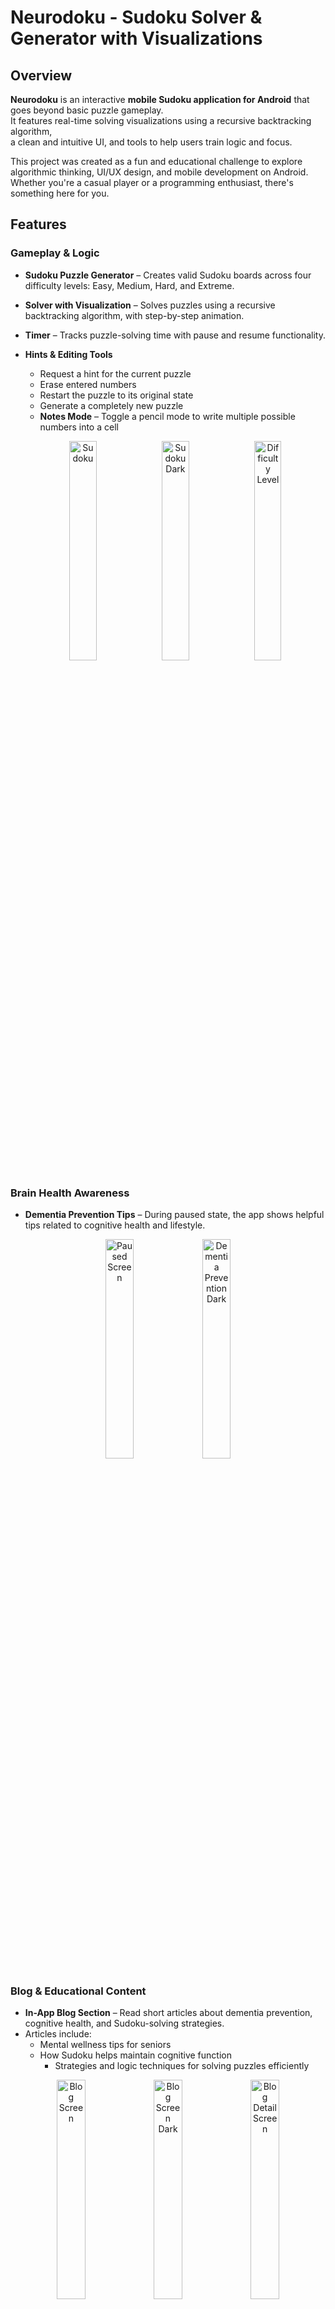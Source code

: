 # Neurodoku - Sudoku Solver & Generator with Visualizations

## Overview

**Neurodoku** is an interactive **mobile Sudoku application for Android** that goes beyond basic puzzle gameplay.  
It features real-time solving visualizations using a recursive backtracking algorithm,  
a clean and intuitive UI, and tools to help users train logic and focus.

This project was created as a fun and educational challenge to explore algorithmic thinking, UI/UX design, and mobile development on Android.  
Whether you're a casual player or a programming enthusiast, there's something here for you.

## Features

### Gameplay & Logic
- **Sudoku Puzzle Generator** – Creates valid Sudoku boards across four difficulty levels: Easy, Medium, Hard, and Extreme.
- **Solver with Visualization** – Solves puzzles using a recursive backtracking algorithm, with step-by-step animation.
- **Timer** – Tracks puzzle-solving time with pause and resume functionality.
- **Hints & Editing Tools**
  - Request a hint for the current puzzle
  - Erase entered numbers
  - Restart the puzzle to its original state
  - Generate a completely new puzzle
  - **Notes Mode** – Toggle a pencil mode to write multiple possible numbers into a cell
  
  <p align="center">
  <img src="app/src/main/assets/screens/sudoku_screen.png" alt="Sudoku" width="30%" />
  <img src="app/src/main/assets/screens/sudoku_screen_dark.png" alt="Sudoku Dark" width="30%" />
  <img src="app/src/main/assets/screens/difficulty_level.png" alt="Difficulty Level" width="30%" />
</p>

### Brain Health Awareness
- **Dementia Prevention Tips** – During paused state, the app shows helpful tips related to cognitive health and lifestyle.
 <p align="center">
  <img src="app/src/main/assets/screens/paused_screen.png" alt="Paused Screen" width="30%" />
  <img src="app/src/main/assets/screens/dementia_prevention_dark.png" alt="Dementia Prevention Dark" width="30%" />
</p>

### Blog & Educational Content
- **In-App Blog Section** – Read short articles about dementia prevention, cognitive health, and Sudoku-solving strategies.
- Articles include:
  - Mental wellness tips for seniors
  - How Sudoku helps maintain cognitive function
    - Strategies and logic techniques for solving puzzles efficiently
<p align="center">
  <img src="app/src/main/assets/screens/blog_screen.png" alt="Blog Screen" width="30%" />
  <img src="app/src/main/assets/screens/blog_screen_dark.png" alt="Blog Screen Dark" width="30%" />
  <img src="app/src/main/assets/screens/blog_detail_screen.png" alt="Blog Detail Screen" width="30%" />
</p>

### User Accounts & Profiles
- **Sign up / Log in** – Create an account using email and password, or log in via your Google account.
- **Custom Profiles** – Set your display name and write a short bio after logging in.
- **User Statistics** – Track how many puzzles you've solved per difficulty level.
- **Progress Saving** – Store your puzzle history and preferences locally using Room and in the cloud with Firebase.

### UI/UX Features
- **Jetpack Compose UI** – Built with modern Android UI framework for a smooth and responsive experience.
- **Dark Mode Support** – Toggle between light and dark themes in the Settings screen.
- **Clean and Consistent Design** – A uniform, material-themed interface focused on readability and ease of use.

### Support
- **In-App Support Screen** – Easily contact the developer in case of issues or feedback.
<p align="center">
  <img src="app/src/main/assets/screens/support_screen_dark.png" alt="Support Screen Dark" width="30%" />
</p>

### Testing
- **Unit Tests** – Includes unit tests for puzzle generation/solving logic, timer, and UI components using JUnit and Mockito.

## Tech Stack

The application is built natively for Android using modern development tools and libraries:

- **Kotlin** – Primary programming language
- **Jetpack Compose** – Declarative UI framework for building responsive and modern interfaces
- **Android SDK** – Core tools and APIs for Android development
- **Room** – Local database for storing puzzles and user data
- **Koin** – Lightweight dependency injection framework
- **Firebase Authentication** – User sign-in and account management
- **Firebase Firestore** – Cloud database for syncing game history (optional)
- **Navigation Compose** – Declarative navigation between screens
- **Material 3** – Latest Material Design components and theming
- **KSP** – Kotlin Symbol Processing for annotation-based code generation
- **JUnit & Mockito** – Unit testing and mocking

## Getting Started

Follow these steps to build and run the app locally.

### 1. Prerequisites

- **Android Studio Hedgehog or newer**
- **JDK 17**
- **Gradle 8+** (optional, Android Studio manages it automatically)
- **Android SDK** installed with emulator or physical device

---

### 2. Clone the Repository

```bash
git clone https://github.com/your-username/neurodoku.git
cd neurodoku
```

---

### 3. Open in Android Studio

1. Open Android Studio
2. Choose **"Open an Existing Project"**
3. Navigate to the cloned `neurodoku` folder
4. Let Gradle sync and index the project (this may take a moment)

---

### 4. Run the App

- Connect your Android device or start an emulator.
- Click **Run ▶️** in Android Studio, or run from terminal:

```bash
./gradlew installDebug
```

---

### 5. (Optional) Firebase Setup

If you'd like to enable authentication and Firestore features:

1. Create a Firebase project at [https://console.firebase.google.com](https://console.firebase.google.com)
2. Add an Android app and register the package name (e.g., `com.example.neurodoku`)
3. Download the `google-services.json` file and place it in:
   ```
   app/google-services.json
   ```
4. Rebuild the project.

---

### 6. Run Unit Tests

To run all tests:

```bash
./gradlew test
```

---

### 7. Code Style & Linting

To ensure code style is consistent:

```bash
./gradlew lint
```

---

### 8. Troubleshooting

If the build fails on first run:

- Try running `File → Invalidate Caches & Restart` in Android Studio
- Ensure you're using the correct JDK and Gradle versions  

## Usage

Once the app is installed and launched, here's how users can interact with Neurodoku:

---

### Starting a New Puzzle

### Starting a New Puzzle

- When the app launches, a **Sudoku puzzle is automatically generated** at **Medium** difficulty.
- To start a new puzzle with a different difficulty:
  1. Tap **New Sudoku**
  2. A dialog appears with four difficulty options:  
     Easy, Medium, Hard, Extreme
  3. Select your preferred level — the app will generate a new puzzle accordingly.

- During gameplay, you can:
  - Use **Notes Mode** to jot down multiple possible candidates in a cell
  - Tap **Hint** to reveal one correct number
  - Tap **Erase** to remove an incorrect or unwanted number

### Pause & Brain Tips

- Tap the **Timer** button to stop the timer.
- During the paused state, the app shows **brain health tips** related to dementia prevention.

---

### User Statistics

- In the **Statistics screen**, view how many puzzles you’ve completed in each difficulty.

---

###  User Account

- Sign up or log in using:
  - Email and password
  - Or your **Google account**
- After logging in, create a simple profile:
  - Add a display name and a short bio

---

### Blog

- Visit the in-app **Blog** for short articles:
  - Sudoku solving techniques
  - Mental wellness and cognitive health
  - Lifestyle habits to reduce dementia risk

---

### Settings

- Enable **Dark Mode** manually, or follow system settings.
- Access the **Support** screen to contact the developer if needed.

## Architecture

This project follows the principles of **Clean Architecture** and the **MVVM (Model-View-ViewModel)** pattern, with a clear separation of concerns across the following layers:

### Directory Structure

```
data/
├── blog/
│   ├── local/           # Local blog storage (e.g. Room entities, DAOs)
│   └── repository/      # Blog data source implementation
├── sudoku/
│   ├── local/           # Local Sudoku storage (saved games, history)
│   ├── mapper/          # Mapping between domain and data models
│   └── repository/      # Sudoku data source implementation

di/
├── DatabaseModule.kt    # Room database setup and bindings
└── ViewModelModul.kt    # Koin bindings for ViewModels

domain/
├── model/               # Core business models (e.g. SudokuGame, SudokuDifficulty)
└── usecase/             # Business logic (e.g. generate, mask, save Sudoku)

ui/
├── components/          # Reusable UI components built with Jetpack Compose
├── navigation/          # Navigation graph using Navigation-Compose
├── screens/             # UI screens (Game, Blog, Stats, etc.)
├── theme/               # Material 3 theming (colors, typography)
└── viewmodel/           # ViewModels providing state and logic for screens
```

### Design Principles

- **Separation of Concerns**: Each layer is responsible for a single aspect of the app's functionality.
- **Testability**: Use cases and ViewModels are unit-testable and decoupled from framework code.
- **Reusability**: UI components and business logic are modular and reusable.
- **Scalability**: This architecture supports future expansion, including new features, modules, or platforms.

### Tools & Libraries

- **Koin** for dependency injection
- **Jetpack Compose** for declarative UI
- **Room** for local persistence
- **Firebase Auth & Firestore** for optional cloud features

